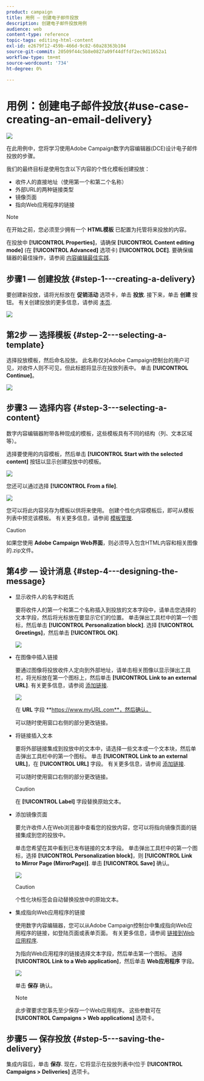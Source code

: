 ```yaml
---
product: campaign
title: 用例 — 创建电子邮件投放
description: 创建电子邮件投放用例
audience: web
content-type: reference
topic-tags: editing-html-content
exl-id: e2679f12-459b-466d-9c82-60a28363b104
source-git-commit: 20509f44c5b8e0827a09f44dffdf2ec9d11652a1
workflow-type: tm+mt
source-wordcount: '734'
ht-degree: 0%

---
```


# 用例：创建电子邮件投放{#use-case-creating-an-email-delivery}

![](../../assets/common.svg)

在此用例中，您将学习使用Adobe Campaign数字内容编辑器(DCE)设计电子邮件投放的步骤。

我们的最终目标是使用包含以下内容的个性化模板创建投放：

* 收件人的直接地址（使用第一个和第二个名称）
* 外部URL的两种链接类型
* 镜像页面
* 指向Web应用程序的链接

>[!NOTE]
>
>在开始之前，您必须至少拥有一个 **HTML模板** 已配置为托管将来投放的内容。
>
>在投放中 **[!UICONTROL Properties]**，请确保 **[!UICONTROL Content editing mode]** (在 **[!UICONTROL Advanced]** 选项卡) **[!UICONTROL DCE]**. 要确保编辑器的最佳操作，请参阅 [内容编辑最佳实践](content-editing-best-practices.md).

## 步骤1 — 创建投放 {#step-1---creating-a-delivery}

要创建新投放，请将光标放在 **促销活动** 选项卡，单击 **投放**. 接下来，单击 **创建** 按钮。 有关创建投放的更多信息，请参阅 [本页](../../delivery/using/about-email-channel.md).

![](assets/delivery_step_1.png)

## 第2步 — 选择模板 {#step-2---selecting-a-template}

选择投放模板，然后命名投放。 此名称仅对Adobe Campaign控制台的用户可见，对收件人则不可见，但此标题将显示在投放列表中。 单击 **[!UICONTROL Continue]**。

![](assets/dce_delivery_model.png)

## 步骤3 — 选择内容 {#step-3---selecting-a-content}

数字内容编辑器附带各种现成的模板，这些模板具有不同的结构（列、文本区域等）。

选择要使用的内容模板，然后单击 **[!UICONTROL Start with the selected content]** 按钮以显示创建投放中的模板。

![](assets/dce_select_model.png)

您还可以通过选择 **[!UICONTROL From a file]**.

![](assets/dce_select_from_file_template.png)

您可以将此内容另存为模板以供将来使用。 创建个性化内容模板后，即可从模板列表中预览该模板。 有关更多信息，请参阅 [模板管理](template-management.md).

>[!CAUTION]
>
>如果您使用 **Adobe Campaign Web界面**，则必须导入包含HTML内容和相关图像的.zip文件。

## 第4步 — 设计消息 {#step-4---designing-the-message}

* 显示收件人的名字和姓氏

   要将收件人的第一个和第二个名称插入到投放的文本字段中，请单击您选择的文本字段，然后将光标放在要显示它们的位置。 单击弹出工具栏中的第一个图标，然后单击 **[!UICONTROL Personalization block]**. 选择 **[!UICONTROL Greetings]**，然后单击 **[!UICONTROL OK]**.

   ![](assets/dce_personalizationblock_greetings.png)

* 在图像中插入链接

   要通过图像将投放收件人定向到外部地址，请单击相关图像以显示弹出工具栏，将光标放在第一个图标上，然后单击 **[!UICONTROL Link to an external URL]**. 有关更多信息，请参阅 [添加链接](editing-content.md#adding-a-link).

   ![](assets/dce_externalpage.png)

   在 **URL** 字段 **https://www.myURL.com**，然后确认。

   可以随时使用窗口右侧的部分更改链接。

* 将链接插入文本

   要将外部链接集成到投放中的文本中，请选择一些文本或一个文本块，然后单击弹出工具栏中的第一个图标。 单击 **[!UICONTROL Link to an external URL]**，在 **[!UICONTROL URL]** 字段。 有关更多信息，请参阅 [添加链接](editing-content.md#adding-a-link).

   可以随时使用窗口右侧的部分更改链接。

   >[!CAUTION]
   >
   >在 **[!UICONTROL Label]** 字段替换原始文本。

* 添加镜像页面

   要允许收件人在Web浏览器中查看您的投放内容，您可以将指向镜像页面的链接集成到您的投放中。

   单击您希望在其中看到已发布链接的文本字段。 单击弹出工具栏中的第一个图标，选择 **[!UICONTROL Personalization block]**，则 **[!UICONTROL Link to Mirror Page (MirrorPage)]**. 单击 **[!UICONTROL Save]** 确认。

   ![](assets/dce_mirrorpage.png)

   >[!CAUTION]
   >
   >个性化块标签会自动替换投放中的原始文本。

* 集成指向Web应用程序的链接

   使用数字内容编辑器，您可以从Adobe Campaign控制台中集成指向Web应用程序的链接，如登陆页面或表单页面。 有关更多信息，请参阅 [链接到Web应用程序](editing-content.md#link-to-a-web-application).

   为指向Web应用程序的链接选择文本字段，然后单击第一个图标。 选择 **[!UICONTROL Link to a Web application]**，然后单击 **Web应用程序** 字段。

   ![](assets/dce_webapp.png)

   单击 **保存** 确认。

   >[!NOTE]
   >
   >此步骤要求您事先至少保存一个Web应用程序。 这些参数可在 **[!UICONTROL Campaigns > Web applications]** 选项卡。

## 步骤5 — 保存投放 {#step-5---saving-the-delivery}

集成内容后，单击 **保存**. 现在，它将显示在投放列表中(位于 **[!UICONTROL Campaigns > Deliveries]** 选项卡。
